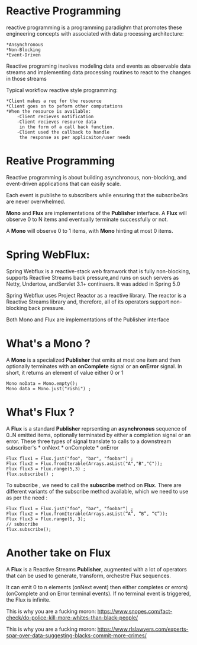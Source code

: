 Reactive Programming
=============================================
reactive programming is a programming paradighm that
promotes these engineering concepts with associated with
data processing architecture:

	*Ansynchronous
	*Non-Blocking
	*Event-Driven



Reactive programing involves modeling data and events
as observable data streams and implementing data
processing routines to react to the 
changes in those streams


Typical workflow reactive style programming:

	*Client makes a req for the resource
	*Client goes on to peform other computations
	*When the resource is available:
		-Client recieves notification
		-Client recieves resource data
		 in the form of a call back function.
		-Client used the callback to handle
		 the response as per applicaiton/user needs


Reative Programming
=======================================================
Reactive programming is about building asynchronous, non-blocking,
and event-driven applications that can easily scale.


Each event is publishe to subscribers while ensuring that the subscribe3rs
are never overwhelmed.


**Mono** and **Flux** are implementations of the **Publisher** interface.
A  **Flux** will observe 0 to N items and eventually terminate successfully or not.

A **Mono**  will observe 0 to 1 items, with **Mono<Void>** hinting at most 0 items.



Spring WebFlux:
=================================================
Spring Webflux is a reactive-stack web framwork that is 
fully non-blocking, supports Reactive Streams back
pressure,and runs on such servers as Netty, Undertow,
andServlet 3.1+ continaers.  It was added in Spring 5.0


Spring Webflux uses Project Reactor as a reactive library.
The reactor is a Reactive Streams library and, therefore,
all of its operators support non-blocking back pressure.

Both Mono and Flux are implementations of the Publisher interface







What's a Mono ?
===============================
A **Mono** is a specialized **Publisher** that emits at most
one item and then optionally terminates with an **onComplete**
signal or an **onError** signal.  In short, it returns an element
of value either 0 or 1

	Mono noData = Mono.empty();
	Mono data = Mono.just("rishi") ;


What's Flux ?
================================
A **Flux** is a standard **Publisher** reprsenting an
**asynchronous** sequence of 0..N emitted items, optionally
terminated by either a completion signal or an error.
These three types of signal translate to calls to a 
downstream subscriber's 
	* onNext
	* onComplete
	* onError


	Flux flux1 = Flux.just("foo", "bar", "foobar") ;
	Flux flux2 = Flux.fromIterable(Arrays.asList("A","B","C")); 
	Flux flux3 = Flux.range(5,3) ;
	flux.subscribe() ;


To subscribe , we need to call the **subscribe** method on 
**Flux**. There are different variants of the subscribe method
available, which we need to use as per the need :

	Flux flux1 = Flux.just("foo", "bar", "foobar") ;
	Flux flux2 = Flux.fromIterable(Arrays.asList(“A”, “B”, “C”));
	Flux flux3 = Flux.range(5, 3);
	// subscribe
	flux.subscribe();



Another take on Flux
====================================
A **Flux<T>** is a Reactive Streams
**Publisher**, augmented with a lot of operators
that can be used to generate, transform,
orchestre Flux sequences.


It can emit 0 to n <T> elements (onNext event)
then either completes or errors) (onComplete and
on Error terminal events).  If no terminal event is 
triggered, the Flux is infinite.


This is why you are a fucking moron:
https://www.snopes.com/fact-check/do-police-kill-more-whites-than-black-people/

This is why you are a fucking moron:
https://www.rlslawyers.com/experts-spar-over-data-suggesting-blacks-commit-more-crimes/



